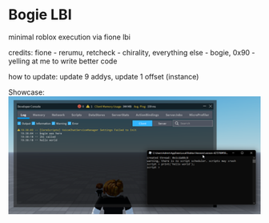 # Bogie LBI

minimal roblox execution via fione lbi

credits: fione - rerumu, retcheck - chirality, everything else - bogie, 0x90 - yelling at me to write better code

how to update: update 9 addys, update 1 offset (instance)

Showcase:
![alt text](https://github.com/VegieIsCute/bogie-lbi-v2/blob/main/showcase.png?raw=true)

